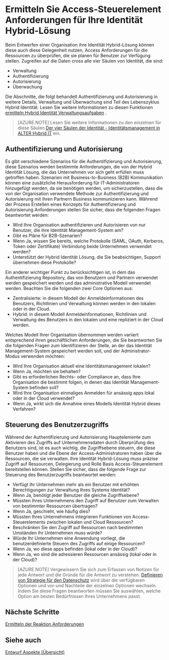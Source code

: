 
<properties
    pageTitle="Azure Active Directory Hybrid Identität Entwurf Faktoren - bestimmen Access Steuerelement Anforderungen | Microsoft Azure"
    description="Behandelt die Säulen Identität und Access-Anforderungen für Ressourcen für Benutzer in einer hybridumgebung zu identifizieren."
    documentationCenter=""
    services="active-directory"
    authors="billmath"
    manager="femila"
    editor=""/>

<tags
    ms.service="active-directory"
    ms.devlang="na"
    ms.topic="article"
    ms.tgt_pltfrm="na"
    ms.workload="identity"
    ms.date="08/08/2016"
    ms.author="billmath"/>

# <a name="determine-access-control-requirements-for-your-hybrid-identity-solution"></a>Ermitteln Sie Access-Steuerelement Anforderungen für Ihre Identität Hybrid-Lösung
Beim Entwerfen einer Organisation ihre Identität Hybrid-Lösung können diese auch diese Gelegenheit nutzen, Access Anforderungen für die Ressourcen zu überprüfen, die sie planen für Benutzer zur Verfügung stellen. Zugreifen auf die Daten cross alle vier Säulen von Identität, die sind:

- Verwaltung
- Authentifizierung
- Autorisierung
- Überwachung

Die Abschnitte, die folgt behandelt Authentifizierung und Autorisierung in weitere Details, Verwaltung und Überwachung sind Teil des Lebenszyklus Hybrid Identität. Lesen Sie weitere Informationen zu diesen Funktionen [ermitteln Hybrid Identität Verwaltungsaufgaben](active-directory-hybrid-identity-design-considerations-hybrid-id-management-tasks.md) .

>[AZURE.NOTE]
Lesen Sie weitere Informationen zu den einzelnen für diese Säulen [Der vier Säulen der Identität - Identitätsmanagement in ALTER Hybrid IT](http://social.technet.microsoft.com/wiki/contents/articles/15530.the-four-pillars-of-identity-identity-management-in-the-age-of-hybrid-it.aspx) ein.

## <a name="authentication-and-authorization"></a>Authentifizierung und Autorisierung
Es gibt verschiedene Szenarios für die Authentifizierung und Autorisierung, diese Szenarios werden bestimmte Anforderungen, die von der Hybrid Identität Lösung, die das Unternehmen vor sich geht erfüllen muss getroffen haben. Szenarien mit Business-to-Business (B2B) Kommunikation können eine zusätzliche Herausforderung für IT-Administratoren hinzugefügt werden, da sie benötigen werden, um sicherzustellen, dass die von der Organisation verwendete Methode zur Authentifizierung und Autorisierung mit ihren Partnern Business kommunizieren kann. Während der Prozess Erstellen eines Konzepts für Authentifizierung und Autorisierung Anforderungen stellen Sie sicher, dass die folgenden Fragen beantwortet werden:

- Wird Ihre Organisation authentifizieren und Autorisieren von nur Benutzer, die ihre Identität Management-System am?
 - Gibt es Pläne für B2B-Szenarien?
 - Wenn Ja, wissen Sie bereits, welche Protokolle (SAML, OAuth, Kerberos, Token oder Zertifikate) Verbindung beide Unternehmen verwendet werden?
- Unterstützt der Hybrid Identität Lösung, die Sie beabsichtigen, Support übernehmen diese Protokolle?

Ein anderer wichtiger Punkt zu berücksichtigen ist, in dem das Authentifizierung Repository, das von Benutzern und Partnern verwendet werden gespeichert werden und das administrative Modell verwendet werden. Beachten Sie die folgenden zwei Core Optionen aus:
- Zentralisierte: in diesem Modell der Anmeldeinformationen des Benutzers, Richtlinien und Verwaltung können werden in den lokalen oder in der Cloud.
- Hybrid: in diesem Modell Anmeldeinformationen, Richtlinien und Verwaltung des Benutzers in den lokalen und eine repliziert in der Cloud werden.

Welches Modell Ihrer Organisation übernommen werden variiert entsprechend ihren geschäftlichen Anforderungen, die Sie beantworten Sie die folgenden Fragen zum Identifizieren der Stelle, an der das Identität Management-System gespeichert werden soll, und der Administrator-Modus verwenden möchten:

- Wird Ihre Organisation aktuell eine Identitätsmanagement lokalen?
 - Wenn Ja, möchten sie behalten?
 - Gibt es erforderlichen Rechts- oder Compliance an, dass Ihre Organisation die bestimmt folgen, in denen das Identität Management-System befinden soll?
- Wird Ihre Organisation einmaliges Anmelden für ansässig apps lokal oder in der Cloud verwendet?
 - Wenn Ja, wirkt sich die Annahme eines Modells Identität Hybrid dieses Verfahren?

## <a name="access-control"></a>Steuerung des Benutzerzugriffs
Während der Authentifizierung und Autorisierung Hauptelemente zum Aktivieren des Zugriffs auf Unternehmensdaten durch Überprüfung des Benutzers sind, ist es auch wichtig, die Zugriffsebene steuern, die diese Benutzer haben und die Ebene der Access-Administratoren haben über die Ressourcen, die sie verwalten. Ihre Identität Hybrid-Lösung muss präzise Zugriff auf Ressourcen, Delegierung und Rolle Basis Access-Steuerelement bereitstellen können. Stellen Sie sicher, dass die folgende Frage zur Steuerung des Benutzerzugriffs beantwortet werden:

- Verfügt Ihr Unternehmen mehr als ein Benutzer mit erhöhten Berechtigungen zur Verwaltung Ihres Systems Identität?
 - Wenn Ja, benötigt jeder Benutzer die gleiche Zugriffsebene?
- Müssten Ihres Unternehmens den Zugriff auf Benutzer zum Verwalten von bestimmter Ressourcen übertragen?
 - Wenn Ja, geschieht, wie häufig dies?
- Müssten Ihres Unternehmens integrieren Funktionen von Access-Steuerelements zwischen lokalen und Cloud Ressourcen?
- Beschränken Sie den Zugriff auf Ressourcen nach bestimmten Umständen Ihr Unternehmen muss würde?
- Würde Ihr Unternehmen eine Anwendung vorliegt, die benutzerdefinierte Steuern des Zugriffs auf einige Ressourcen?
 - Wenn Ja, wo diese apps befinden (lokal oder in der Cloud)?
 - Wenn Ja, wo sind die adressieren Ressourcen ansässig (lokal oder in der Cloud)?

>[AZURE.NOTE]
Vergewissern Sie sich zum Erfassen von Notizen für jede Antwort und die Gründe für die Antwort zu verstehen. [Definieren von Strategie für den Datenschutz](active-directory-hybrid-identity-design-considerations-data-protection-strategy.md) wird über die verfügbaren Optionen und vor-und Nachteile der einzelnen Optionen wechseln.  Indem Sie diese Fragen beantworten müssen Sie auswählen, welche Option am besten Bedürfnissen Ihres Unternehmens passt.

## <a name="next-steps"></a>Nächste Schritte

[Ermitteln der Reaktion Anforderungen](active-directory-hybrid-identity-design-considerations-incident-response-requirements.md)

## <a name="see-also"></a>Siehe auch
[Entwurf Aspekte (Übersicht)](active-directory-hybrid-identity-design-considerations-overview.md)
